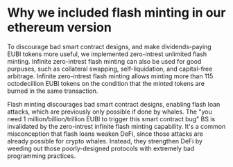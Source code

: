 # Why we included flash minting in our ethereum version
To discourage bad smart contract designs, and make dividends-paying EUBI tokens more useful, we implemented zero-intrest unlimited flash minting. Infinite zero-intrest flash minting can also be used for good purpuses, such as collateral swapping, self-liquidation, and capital-free arbitrage. Infinite zero-intrest flash minting allows minting more than 115 octodecillion EUBI tokens on the condition that the minted tokens are burned in the same transaction.

Flash minting discourages bad smart contract designs, enabling flash loan attacks, which are previously only possible if done by whales. The "you need 1 million/billion/trillion EUBI to trigger this smart contract bug" BS is invalidated by the zero-intrest infinite flash minting capability. It's a common misconception that flash loans weaken DeFi, since those attacks are already possible for crypto whales. Instead, they strengthen DeFi by weeding out those poorly-designed protocols with extremely bad programming practices.
